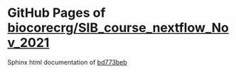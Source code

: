 GitHub Pages of [biocorecrg/SIB_course_nextflow_Nov_2021](https://github.com/biocorecrg/SIB_course_nextflow_Nov_2021.git)
===
Sphinx html documentation of [bd773beb](https://github.com/biocorecrg/SIB_course_nextflow_Nov_2021/tree/bd773beb7f5745f798b2c6df3cb0c449adb379f1)
